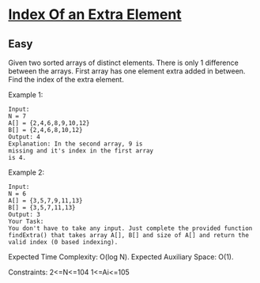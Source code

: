# [Index Of an Extra Element](https://practice.geeksforgeeks.org/problems/index-of-an-extra-element/1/?category[]=Arrays&category[]=Arrays&problemStatus=unsolved&difficulty[]=0&page=1&query=category[]ArraysproblemStatusunsolveddifficulty[]0page1category[]Arrays#)
## Easy

Given two sorted arrays of distinct elements. There is only 1 difference between the arrays. First array has one element extra added in between. Find the index of the extra element.

Example 1:
```
Input:
N = 7
A[] = {2,4,6,8,9,10,12}
B[] = {2,4,6,8,10,12}
Output: 4
Explanation: In the second array, 9 is
missing and it's index in the first array
is 4.
```
Example 2:
```
Input:
N = 6
A[] = {3,5,7,9,11,13}
B[] = {3,5,7,11,13}
Output: 3
Your Task:
You don't have to take any input. Just complete the provided function findExtra() that takes array A[], B[] and size of A[] and return the valid index (0 based indexing).
```
Expected Time Complexity: O(log N).
Expected Auxiliary Space: O(1).

Constraints:
2<=N<=104
1<=Ai<=105
